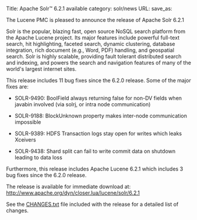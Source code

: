 Title: Apache Solr™ 6.2.1 available
category: solr/news
URL: 
save_as: 

The Lucene PMC is pleased to announce the release of Apache Solr 6.2.1

Solr is the popular, blazing fast, open source NoSQL search platform
from the Apache Lucene project. Its major features include powerful
full-text search, hit highlighting, faceted search, dynamic
clustering, database integration, rich document (e.g., Word, PDF)
handling, and geospatial search. Solr is highly scalable, providing
fault tolerant distributed search and indexing, and powers the search
and navigation features of many of the world's largest internet sites.

This release includes 11 bug fixes since the 6.2.0 release. Some of the major fixes are:

 * SOLR-9490: BoolField always returning false for non-DV fields when javabin involved (via solrj, or intra node communication)

 * SOLR-9188: BlockUnknown property makes inter-node communication impossible

 * SOLR-9389: HDFS Transaction logs stay open for writes which leaks Xceivers

 * SOLR-9438: Shard split can fail to write commit data on shutdown leading to data loss

Furthermore, this release includes Apache Lucene 6.2.1 which includes 3 bug fixes since the 6.2.0 release.

The release is available for immediate download at:
<http://www.apache.org/dyn/closer.lua/lucene/solr/6.2.1>

See the [CHANGES.txt](https://lucene.apache.org/solr/6_2_1/changes/Changes.html)
file included with the release for a detailed list of changes.

